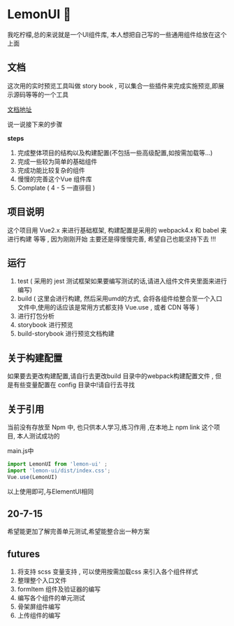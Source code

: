

# LemonUI 🍋 

我吃柠檬,总的来说就是一个UI组件库, 本人想把自己写的一些通用组件给放在这个上面 

## 文档 
这次用的实时预览工具叫做 story book , 可以集合一些插件来完成实施预览,即展示源码等等的一个工具 

[文档地址](http://39.106.123.79/)





说一说接下来的步骤

**steps**

1. 完成整体项目的结构以及构建配置(不包括一些高级配置,如按需加载等...)
2. 完成一些较为简单的基础组件
3. 完成功能比较复杂的组件 
4. 慢慢的完善这个Vue 组件库 
5. Complate ( 4 - 5 一直徘徊 )



## 项目说明 

这个项目用 Vue2.x 来进行基础框架, 构建配置是采用的 webpack4.x 和 babel 来进行构建 等等 , 因为刚刚开始 主要还是得慢慢完善, 希望自己也能坚持下去 !!! 


## 运行 
1.  test  ( 采用的 jest 测试框架如果要编写测试的话,请进入组件文件夹里面来进行编写)
2. build ( 这里会进行构建, 然后采用umd的方式, 会将各组件给整合至一个入口文件中,使用的话应该是常用方式都支持 Vue.use , 或者 CDN 等等 )
3. 进行打包分析 
4. storybook  进行预览  
5. build-storybook 进行预览文档构建




## 关于构建配置
如果要去更改构建配置,请自行去更改build 目录中的webpack构建配置文件 , 但是有些变量配置在 config 目录中!请自行去寻找



## 关于引用
当前没有存放至 Npm 中, 也只供本人学习,练习作用 ,在本地上 npm link 这个项目, 本人测试成功的 

main.js中  
```javascript
import LemonUI from 'lemon-ui' ; 
import 'lemon-ui/dist/index.css';
Vue.use(LemonUI) 
```
以上使用即可,与ElementUI相同 


## 20-7-15
希望能更加了解完善单元测试,希望能整合出一种方案


## futures
1. 将支持 scss 变量支持 , 可以使用按需加载css 来引入各个组件样式 
2. 整理整个入口文件 
3. formItem 组件及验证器的编写 
4. 编写各个组件的单元测试 
5. 骨架屏组件编写 
6. 上传组件的编写
























